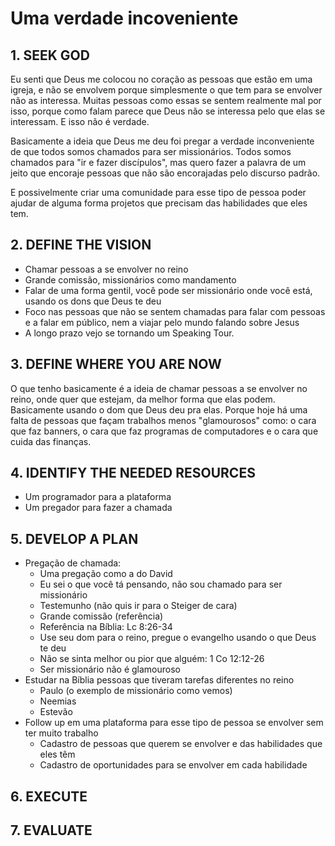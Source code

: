 # Uma verdade incoveniente

## 1. SEEK GOD

Eu senti que Deus me colocou no coração as pessoas que estão em uma igreja, e
não se envolvem porque simplesmente o que tem para se envolver não as interessa.
Muitas pessoas como essas se sentem realmente mal por isso, porque como falam
parece que Deus não se interessa pelo que elas se interessam. E isso não é
verdade.

Basicamente a ideia que Deus me deu foi pregar a verdade inconveniente de que
todos somos chamados para ser missionários. Todos somos chamados para "ir e
fazer discípulos", mas quero fazer a palavra de um jeito que encoraje pessoas
que não são encorajadas pelo discurso padrão.

E possivelmente criar uma comunidade para esse tipo de pessoa poder ajudar de
alguma forma projetos que precisam das habilidades que eles tem.

## 2. DEFINE THE VISION

- Chamar pessoas a se envolver no reino
- Grande comissão, missionários como mandamento
- Falar de uma forma gentil, você pode ser missionário onde você está, usando os
dons que Deus te deu
- Foco nas pessoas que não se sentem chamadas para falar com pessoas e a falar
em público, nem a viajar pelo mundo falando sobre Jesus
- A longo prazo vejo se tornando um Speaking Tour.

## 3. DEFINE WHERE YOU ARE NOW

O que tenho basicamente é a ideia de chamar pessoas a se envolver no reino, onde
quer que estejam, da melhor forma que elas podem. Basicamente usando o dom que
Deus deu pra elas.  Porque hoje há uma falta de pessoas que façam trabalhos
menos "glamourosos" como: o cara que faz banners, o cara que faz programas de
computadores e o cara que cuida das finanças.

## 4. IDENTIFY THE NEEDED RESOURCES

- Um programador para a plataforma
- Um pregador para fazer a chamada

## 5. DEVELOP A PLAN

- Pregação de chamada:
  - Uma pregação como a do David
  - Eu sei o que você tá pensando, não sou chamado para ser missionário
  - Testemunho (não quis ir para o Steiger de cara)
  - Grande comissão (referência)
  - Referência na Bíblia: Lc 8:26-34
  - Use seu dom para o reino, pregue o evangelho usando o que Deus te deu
  - Não se sinta melhor ou pior que alguém: 1 Co 12:12-26
  - Ser missionário não é glamouroso
- Estudar na Bíblia pessoas que tiveram tarefas diferentes no reino
  - Paulo (o exemplo de missionário como vemos)
  - Neemias
  - Estevão
- Follow up em uma plataforma para esse tipo de pessoa se envolver sem ter muito
trabalho
  - Cadastro de pessoas que querem se envolver e das habilidades que eles têm
  - Cadastro de oportunidades para se envolver em cada habilidade

## 6. EXECUTE

## 7. EVALUATE

